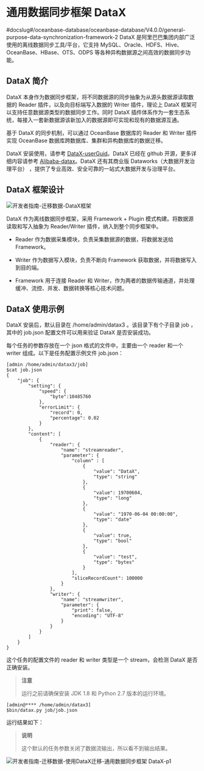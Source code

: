 # 通用数据同步框架 DataX
#docslug#/oceanbase-database/oceanbase-database/V4.0.0/general-purpose-data-synchronization-framework-2
DataX 是阿里巴巴集团内部广泛使用的离线数据同步工具/平台，它支持 MySQL、Oracle、HDFS、Hive、OceanBase、HBase、OTS、ODPS 等各种异构数据源之间高效的数据同步功能。

## DataX 简介

DataX 本身作为数据同步框架，将不同数据源的同步抽象为从源头数据源读取数据的 Reader 插件，以及向目标端写入数据的 Writer 插件，理论上 DataX 框架可以支持任意数据源类型的数据同步工作。同时 DataX 插件体系作为一套生态系统，每接入一套新数据源该新加入的数据源即可实现和现有的数据源互通。

基于 DataX 的同步机制，可以通过 OceanBase 数据库的 Reader 和 Writer 插件实现 OceanBase 数据库跨数据库、集群和异构数据库的数据迁移。

DataX 安装使用，请参考 [DataX-userGuid](https://github.com/alibaba/DataX/blob/master/userGuid.md)。DataX 已经在 github 开源，更多详细内容请参考 [Alibaba-datax](http://github.com/Alibaba/datax)。DataX 还有其商业版 Dataworks（大数据开发治理平台） ，提供了专业高效、安全可靠的一站式大数据开发与治理平台。

## DataX 框架设计

![开发者指南-迁移数据-DataX框架](https://help-static-aliyun-doc.aliyuncs.com/assets/img/zh-CN/4421957461/p419997.png)

DataX 作为离线数据同步框架，采用 Framework + Plugin 模式构建。将数据源读取和写入抽象为 Reader/Writer 插件，纳入到整个同步框架中。

* Reader 作为数据采集模块，负责采集数据源的数据，将数据发送给 Framework。

* Writer 作为数据写入模块，负责不断向 Framework 获取数据，并将数据写入到目的端。

* Framework 用于连接 Reader 和 Writer，作为两者的数据传输通道，并处理缓冲、流控、并发、数据转换等核心技术问题。

## DataX 使用示例

DataX 安装后，默认目录在 /home/admin/datax3 。该目录下有个子目录 job ，其中的 job.json 配置文件可以用来验证 DataX 是否安装成功。

每个任务的参数存放在一个 json 格式的文件中，主要由一个 reader 和一个 writer 组成。以下是任务配置示例文件 job.json：

```unknow
[admin /home/admin/datax3/job]
$cat job.json
{
    "job": {
        "setting": {
            "speed": {
                "byte":10485760
            },
            "errorLimit": {
                "record": 0,
                "percentage": 0.02
            }
        },
        "content": [
            {
                "reader": {
                    "name": "streamreader",
                    "parameter": {
                        "column" : [
                            {
                                "value": "DataX",
                                "type": "string"
                            },
                            {
                                "value": 19700604,
                                "type": "long"
                            },
                            {
                                "value": "1970-06-04 00:00:00",
                                "type": "date"
                            },
                            {
                                "value": true,
                                "type": "bool"
                            },
                            {
                                "value": "test",
                                "type": "bytes"
                            }
                        ],
                        "sliceRecordCount": 100000
                    }
                },
                "writer": {
                    "name": "streamwriter",
                    "parameter": {
                        "print": false,
                        "encoding": "UTF-8"
                    }
                }
            }
        ]
    }
}
```

这个任务的配置文件的 reader 和 writer 类型是一个 stream，会检测 DataX 是否正确安装。

>**注意**
>
>运行之前请确保安装 JDK 1.8 和 Python 2.7 版本的运行环境。

```unknow
[admin@**** /home/admin/datax3]
$bin/datax.py job/job.json
```

运行结果如下：

>**说明**
>
>这个默认的任务参数关闭了数据流输出，所以看不到输出结果。

![开发者指南-迁移数据-使用DataX迁移-通用数据同步框架 DataX-p1 ](https://help-static-aliyun-doc.aliyuncs.com/assets/img/zh-CN/1239620561/p413485.png)
